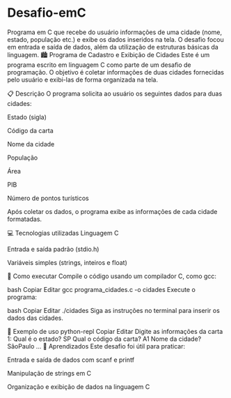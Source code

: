 # Desafio-emC
Programa em C que recebe do usuário informações de uma cidade (nome, estado, população etc.) e exibe os dados inseridos na tela. O desafio focou em entrada e saída de dados, além da utilização de estruturas básicas da linguagem.
🏙️ Programa de Cadastro e Exibição de Cidades
Este é um programa escrito em linguagem C como parte de um desafio de programação. O objetivo é coletar informações de duas cidades fornecidas pelo usuário e exibi-las de forma organizada na tela.

📋 Descrição
O programa solicita ao usuário os seguintes dados para duas cidades:

Estado (sigla)

Código da carta

Nome da cidade

População

Área

PIB

Número de pontos turísticos

Após coletar os dados, o programa exibe as informações de cada cidade formatadas.

💻 Tecnologias utilizadas
Linguagem C

Entrada e saída padrão (stdio.h)

Variáveis simples (strings, inteiros e float)

🚀 Como executar
Compile o código usando um compilador C, como gcc:

bash
Copiar
Editar
gcc programa_cidades.c -o cidades
Execute o programa:

bash
Copiar
Editar
./cidades
Siga as instruções no terminal para inserir os dados das cidades.

📌 Exemplo de uso
python-repl
Copiar
Editar
Digite as informações da carta 1:
Qual é o estado?
SP
Qual o código da carta?
A1
Nome da cidade?
SãoPaulo
...
🧠 Aprendizados
Este desafio foi útil para praticar:

Entrada e saída de dados com scanf e printf

Manipulação de strings em C

Organização e exibição de dados na linguagem C
